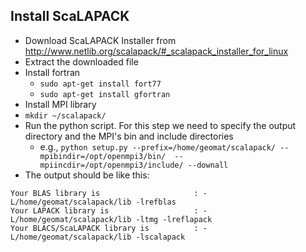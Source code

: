 ## Install ScaLAPACK
* Download ScaLAPACK Installer from http://www.netlib.org/scalapack/#_scalapack_installer_for_linux
* Extract the downloaded file
* Install fortran
  * ```sudo apt-get install fort77```
  * ```sudo apt-get install gfortran```
* Install MPI library
* ```mkdir ~/scalapack/```
* Run the python script. For this step we need to specify the output directory and the MPI's bin and include directories
  * e.g., ```python setup.py --prefix=/home/geomat/scalapack/ --mpibindir=/opt/openmpi3/bin/  --mpiincdir=/opt/openmpi3/include/ --downall```
* The output should be like this:
```
Your BLAS library is                     : -L/home/geomat/scalapack/lib -lrefblas
Your LAPACK library is                   : -L/home/geomat/scalapack/lib -ltmg -lreflapack
Your BLACS/ScaLAPACK library is          : -L/home/geomat/scalapack/lib -lscalapack
```
